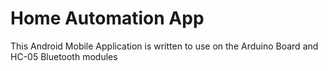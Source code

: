# Home Automation App

This Android Mobile Application is written to use on the Arduino Board and HC-05 Bluetooth modules

